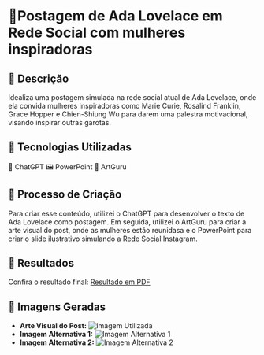 
# 🌟Postagem de Ada Lovelace em Rede Social com mulheres inspiradoras

## 📒 Descrição
Idealiza uma postagem simulada na rede social atual de Ada Lovelace, onde ela convida mulheres inspiradoras como Marie Curie, Rosalind Franklin, Grace Hopper e Chien-Shiung Wu para darem uma palestra motivacional, visando inspirar outras garotas.

## 🤖 Tecnologias Utilizadas
💬 ChatGPT
🖼️ PowerPoint
🎨 ArtGuru

## 🧐 Processo de Criação
Para criar esse conteúdo, utilizei o ChatGPT para desenvolver o texto de Ada Lovelace como postagem.
Em seguida, utilizei o ArtGuru para criar a arte visual do post, onde as mulheres estão reunidasa e 
o PowerPoint para criar o slide ilustrativo simulando a Rede Social Instagram.

## 🚀 Resultados
Confira o resultado final: [Resultado em PDF](resultado.pdf)

## 🌈 Imagens Geradas 

- **Arte Visual do Post:** ![Imagem Utilizada](img/imagem-principal.jpg)
- **Imagem Alternativa 1:** ![Imagem Alternativa 1](img/imagem-alternativa1.jpg)
- **Imagem Alternativa 2:** ![Imagem Alternativa 2](img/imagem-alternativa2.jpg)

